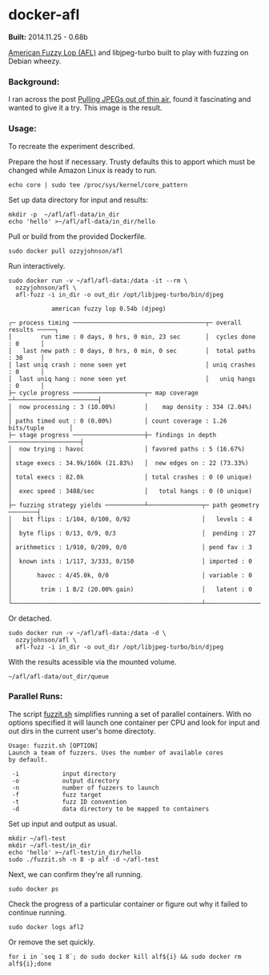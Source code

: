 docker-afl
==========

**Built:** 2014.11.25 - 0.68b
 
[American Fuzzy Lop (AFL)](http://lcamtuf.coredump.cx/afl/) and libjpeg-turbo built to play with fuzzing on Debian wheezy.

### Background:

I ran across the post [Pulling JPEGs out of thin air](http://lcamtuf.blogspot.com/2014/11/pulling-jpegs-out-of-thin-air.html), found it fascinating and wanted to give it a try. This image is the result.

### Usage:

To recreate the experiment described.

Prepare the host if necessary. Trusty defaults this to apport which must be changed while Amazon Linux is ready to run.

    echo core | sudo tee /proc/sys/kernel/core_pattern

Set up data directory for input and results:

    mkdir -p  ~/afl/afl-data/in_dir
    echo 'hello' >~/afl/afl-data/in_dir/hello

Pull or build from the provided Dockerfile.

    sudo docker pull ozzyjohnson/afl

Run interactively.

    sudo docker run -v ~/afl/afl-data:/data -it --rm \
      ozzyjohnson/afl \
      afl-fuzz -i in_dir -o out_dir /opt/libjpeg-turbo/bin/djpeg

    			american fuzzy lop 0.54b (djpeg)

    ┌─ process timing ─────────────────────────────────────┬─ overall results ─────┐
    │        run time : 0 days, 0 hrs, 0 min, 23 sec       │  cycles done : 0      │
    │   last new path : 0 days, 0 hrs, 0 min, 0 sec        │  total paths : 30     │
    │ last uniq crash : none seen yet                      │ uniq crashes : 0      │
    │  last uniq hang : none seen yet                      │   uniq hangs : 0      │
    ├─ cycle progress ────────────────────┬─ map coverage ─┴───────────────────────┤
    │  now processing : 3 (10.00%)        │    map density : 334 (2.04%)           │
    │ paths timed out : 0 (0.00%)         │ count coverage : 1.26 bits/tuple       │
    ├─ stage progress ────────────────────┼─ findings in depth ────────────────────┤
    │  now trying : havoc                 │ favored paths : 5 (16.67%)             │
    │ stage execs : 34.9k/160k (21.83%)   │  new edges on : 22 (73.33%)            │
    │ total execs : 82.0k                 │ total crashes : 0 (0 unique)           │
    │  exec speed : 3488/sec              │   total hangs : 0 (0 unique)           │
    ├─ fuzzing strategy yields ───────────┴───────────────┬─ path geometry ────────┤
    │   bit flips : 1/104, 0/100, 0/92                    │   levels : 4           │
    │  byte flips : 0/13, 0/9, 0/3                        │  pending : 27          │
    │ arithmetics : 1/910, 0/209, 0/0                     │ pend fav : 3           │
    │  known ints : 1/117, 3/333, 0/150                   │ imported : 0           │
    │       havoc : 4/45.0k, 0/0                          │ variable : 0           │
    │        trim : 1 B/2 (20.00% gain)                   │   latent : 0           │  
    └─────────────────────────────────────────────────────┴────────────────────────┘

Or detached.

    sudo docker run -v ~/afl/afl-data:/data -d \
      ozzyjohnson/afl \
      afl-fuzz -i in_dir -o out_dir /opt/libjpeg-turbo/bin/djpeg

With the results acessible via the mounted volume.

    ~/afl/afl-data/out_dir/queue

### Parallel Runs:

The script [fuzzit.sh](https://github.com/ozzyjohnson/docker-afl/blob/master/fuzzit.sh) simplifies running a set of parallel containers. With no options specified it will launch one container per CPU and look for input and out dirs in the current user's home directoty.

    Usage: fuzzit.sh [OPTION]
    Launch a team of fuzzers. Uses the number of available cores
    by default.
     
     -i            input directory
     -o            output directory
     -n            number of fuzzers to launch
     -f            fuzz target
     -t            fuzz ID convention
     -d            data directory to be mapped to containers

Set up input and output as usual.

    mkdir ~/afl-test
    mkdir ~/afl-test/in_dir
    echo 'hello' >~/afl-test/in_dir/hello
    sudo ./fuzzit.sh -n 8 -p alf -d ~/afl-test

Next, we can confirm they're all running.

    sudo docker ps

Check the progress of a particular container or figure out why it failed to continue running.

    sudo docker logs afl2

Or remove the set quickly.

    for i in `seq 1 8`; do sudo docker kill alf${i} && sudo docker rm alf${i};done
